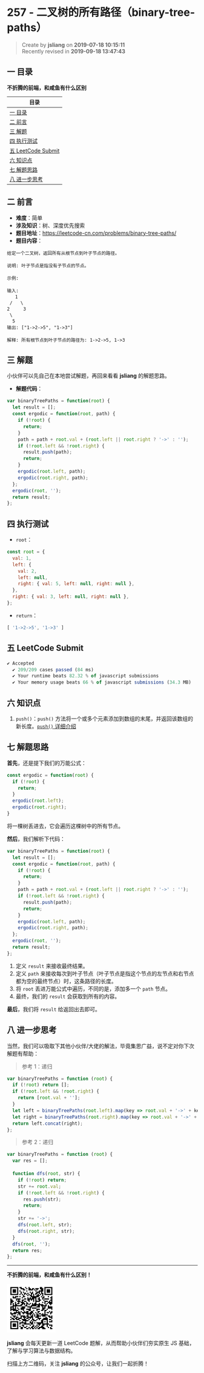 257 - 二叉树的所有路径（binary-tree-paths）
===

> Create by **jsliang** on **2019-07-18 10:15:11**  
> Recently revised in **2019-09-18 13:47:43**

## <a name="chapter-one" id="chapter-one">一 目录</a>

**不折腾的前端，和咸鱼有什么区别**

| 目录 |
| --- | 
| [一 目录](#chapter-one) | 
| [二 前言](#chapter-two) |
| [三 解题](#chapter-three) |
| [四 执行测试](#chapter-four) |
| [五 LeetCode Submit](#chapter-five) |
| [六 知识点](#chapter-six) |
| [七 解题思路](#chapter-seven) |
| [八 进一步思考](#chapter-eight) |

## <a name="chapter-two" id="chapter-two">二 前言</a>



* **难度**：简单
* **涉及知识**：树、深度优先搜索
* **题目地址**：https://leetcode-cn.com/problems/binary-tree-paths/
* **题目内容**：

```
给定一个二叉树，返回所有从根节点到叶子节点的路径。

说明: 叶子节点是指没有子节点的节点。

示例:

输入:
   1
 /   \
2     3
 \
  5
输出: ["1->2->5", "1->3"]

解释: 所有根节点到叶子节点的路径为: 1->2->5, 1->3
```

## <a name="chapter-three" id="chapter-three">三 解题</a>



小伙伴可以先自己在本地尝试解题，再回来看看 **jsliang** 的解题思路。

* **解题代码**：

```js
var binaryTreePaths = function(root) {
  let result = [];
  const ergodic = function(root, path) {
    if (!root) {
      return;
    }
    path = path + root.val + (root.left || root.right ? '->' : '');
    if (!root.left && !root.right) {
      result.push(path);
      return;
    }
    ergodic(root.left, path);
    ergodic(root.right, path);
  };
  ergodic(root, '');
  return result;
};
```

## <a name="chapter-four" id="chapter-four">四 执行测试</a>



* `root`：

```js
const root = {
  val: 1,
  left: {
    val: 2,
    left: null,
    right: { val: 5, left: null, right: null },
  },
  right: { val: 3, left: null, right: null },
};
```

* `return`：

```js
[ '1->2->5', '1->3' ]
```

## <a name="chapter-five" id="chapter-five">五 LeetCode Submit</a>



```js
✔ Accepted
  ✔ 209/209 cases passed (84 ms)
  ✔ Your runtime beats 82.32 % of javascript submissions
  ✔ Your memory usage beats 66 % of javascript submissions (34.3 MB)
```

## <a name="chapter-six" id="chapter-six">六 知识点</a>



1. `push()`：`push()` 方法将一个或多个元素添加到数组的末尾，并返回该数组的新长度。[`push()` 详细介绍](https://github.com/LiangJunrong/document-library/blob/master/JavaScript-library/JavaScript/%E5%86%85%E7%BD%AE%E5%AF%B9%E8%B1%A1/Array/push.md)

## <a name="chapter-seven" id="chapter-seven">七 解题思路</a>



**首先**，还是提下我们的万能公式：

```js
const ergodic = function(root) {
  if (!root) {
    return;
  }
  ergodic(root.left);
  ergodic(root.right);
}
```

将一棵树丢进去，它会遍历这棵树中的所有节点。

**然后**，我们解析下代码：

```js
var binaryTreePaths = function(root) {
  let result = [];
  const ergodic = function(root, path) {
    if (!root) {
      return;
    }
    path = path + root.val + (root.left || root.right ? '->' : '');
    if (!root.left && !root.right) {
      result.push(path);
      return;
    }
    ergodic(root.left, path);
    ergodic(root.right, path);
  };
  ergodic(root, '');
  return result;
};
```

1. 定义 `result` 来接收最终结果。
2. 定义 `path` 来接收每次到叶子节点（叶子节点是指这个节点的左节点和右节点都为空的最终节点）时，这条路径的长度。
3. 将 `root` 丢进万能公式中遍历，不同的是，添加多一个 `path` 节点。
4. 最终，我们的 `result` 会获取到所有的内容。

**最后**，我们将 `result` 给返回出去即可。

## <a name="chapter-eight" id="chapter-eight">八 进一步思考</a>



当然，我们可以吸取下其他小伙伴/大佬的解法，毕竟集思广益，说不定对你下次解题有帮助：

> 参考 1：递归

```js
var binaryTreePaths = function (root) {
  if (!root) return [];
  if (!root.left && !root.right) {
    return [root.val + ''];
  }
  let left = binaryTreePaths(root.left).map(key => root.val + '->' + key);
  let right = binaryTreePaths(root.right).map(key => root.val + '->' + key);
  return left.concat(right);
};
```

> 参考 2：递归

```js
var binaryTreePaths = function (root) {
  var res = [];

  function dfs(root, str) {
    if (!root) return;
    str += root.val;
    if (!root.left && !root.right) {
      res.push(str);
      return;
    }
    str += '->';
    dfs(root.left, str);
    dfs(root.right, str);
  }
  dfs(root, '');
  return res;
};
```

---

**不折腾的前端，和咸鱼有什么区别！**

![图](../../../public-repertory/img/z-small-wechat-public-address.jpg)

**jsliang** 会每天更新一道 LeetCode 题解，从而帮助小伙伴们夯实原生 JS 基础，了解与学习算法与数据结构。

扫描上方二维码，关注 **jsliang** 的公众号，让我们一起折腾！

